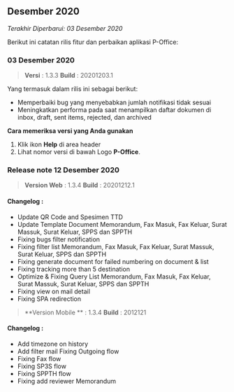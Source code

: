﻿## Desember 2020

*Terakhir Diperbarui: 03 Desember 2020*

Berikut ini catatan rilis fitur dan perbaikan aplikasi P-Office:

### 03 Desember 2020
>**Versi** : 1.3.3
>**Build** : 20201203.1

Yang termasuk dalam rilis ini sebagai berikut:
- Memperbaiki bug yang menyebabkan jumlah notifikasi tidak sesuai
- Meningkatkan performa pada saat menampilkan daftar dokumen di inbox, draft, sent items, rejected, dan archived

**Cara memeriksa versi yang Anda gunakan**

1. Klik ikon **Help** di area header
2. Lihat nomor versi di bawah Logo **P-Office**.


### Release note 12 Desember 2020

>**Version Web** : 1.3.4
>**Build** : 20201212.1 

#### Changelog :
- Update QR Code and Spesimen TTD
- Update Template Document Memorandum, Fax Masuk, Fax Keluar, Surat Massuk, Surat Keluar, SPPS dan SPPTH
- Fixing bugs filter notification
- Fixing filter list Memorandum, Fax Masuk, Fax Keluar, Surat Massuk, Surat Keluar, SPPS dan SPPTH
- Fixing generate document for failed numbering on document & list
- Fixing tracking more than 5 destination
- Optimize & Fixing Query List Memorandum, Fax Masuk, Fax Keluar, Surat Massuk, Surat Keluar, SPPS dan SPPTH
- Fixing view on mail detail
- Fixing SPA redirection

>**Version Mobile ** : 1.3.4 
>**Build** : 2012121  

#### Changelog : 
- Add timezone on history 
- Add filter mail Fixing Outgoing flow 
- Fixing Fax flow 
- Fixing SP3S flow 
- Fixing SPPTH flow 
- Fixing add reviewer Memorandum
